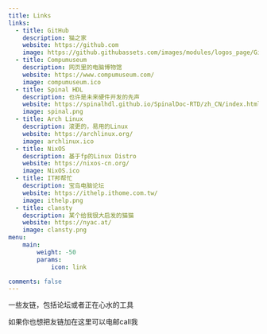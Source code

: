 ```yaml
---
title: Links
links:
  - title: GitHub
    description: 猫之家
    website: https://github.com
    image: https://github.githubassets.com/images/modules/logos_page/GitHub-Mark.png
  - title: Compumuseum
    description: 网页里的电脑博物馆
    website: https://www.compumuseum.com/
    image: compumuseum.ico
  - title: Spinal HDL
    description: 也许是未来硬件开发的先声
    website: https://spinalhdl.github.io/SpinalDoc-RTD/zh_CN/index.html
    image: spinal.png
  - title: Arch Linux
    description: 滚更的，易用的Linux
    website: https://archlinux.org/
    image: archlinux.ico
  - title: NixOS
    description: 基于fp的Linux Distro
    website: https://nixos-cn.org/
    image: NixOS.ico
  - title: IT邦帮忙
    description: 宝岛电脑论坛
    website: https://ithelp.ithome.com.tw/
    image: ithelp.png
  - title: clansty
    description: 某个给我很大启发的猫猫
    website: https://nyac.at/
    image: clansty.png
menu:
    main: 
        weight: -50
        params:
            icon: link

comments: false
---
```


一些友链，包括论坛或者正在心水的工具

如果你也想把友链加在这里可以电邮call我